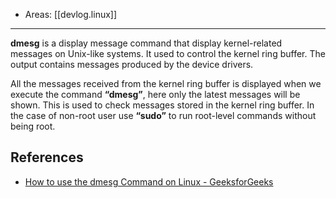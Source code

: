 
- Areas: [[devlog.linux]]

---

**dmesg** is a display message command that display kernel-related messages on Unix-like systems. It used to control the kernel ring buffer. The output contains messages produced by the device drivers.

All the messages received from the kernel ring buffer is displayed when we execute the command **“dmesg”**, here only the latest messages will be shown. This is used to check messages stored in the kernel ring buffer. In the case of non-root user use **“sudo”** to run root-level commands without being root.

## References

- [How to use the dmesg Command on Linux - GeeksforGeeks](https://www.geeksforgeeks.org/how-to-use-the-dmesg-command-on-linux/)
